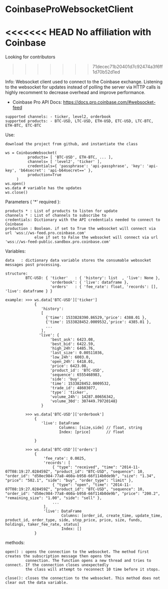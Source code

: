# CoinbaseProWebsocketClient
<<<<<<< HEAD
No affiliation with Coinbase
=======
Looking for contributors
>>>>>>> 71decec71b20401d7c92474a3f6ff1d70b52d1ed

Info:
    Websocket client used to connect to the Coinbase exchange. Listening to the websocket for 
    updates instead of polling the server via HTTP calls is highly recomment to decrease overhead and 
    improve performance.
    
   - Coinbase Pro API Docs: https://docs.pro.coinbase.com/#websocket-feed
    
    supported channels: - ticker, level2, orderbook
    supported products: - BTC-USD, LTC-USD, ETH-USD, ETC-USD, LTC-BTC, ETH-BTC, ETC-BTC
    
    
Use:

    download the project from github, and instantiate the class
    
    ws = CoinbaseWebsocket(
              products= [ 'BTC-USD', ETH-BTC, ... ], 
              channels= [ 'level2', 'ticker' ], 
              credentials={ 'passphrase': 'api-passphrase', 'key': 'api-key', 'b64secret': 'api-b64secret==' }, 
              production=True
         )
    ws.open()
    ws.data # variable has the updates
    ws.close()
    
Parameters ( '*' required ):

    products * : List of products to listen for update
    channels * : List of channels to subscribe to
    credentials: Dictionary with the API credentials needed to connect to Coinbase
    production : Boolean. if set to True the websocket will connect via url 'wss://ws-feed.pro.coinbase.com' 
                 else if set to False the websocket will connect via url 'wss://ws-feed-public.sandbox.pro.coinbase.com'

Variables:

    data   : dictionary data variable stores the consumable websocket messages post processing. 
    
    structure:
             BTC-USD: { 'ticker'   : { 'history': list  , 'live': None },
                        'orderbook': { 'live': dataframe },
                        'orders'   : { 'fee_rate': float, 'records': [], 'live': dataframe } }
    
    example: >>> ws.data['BTC-USD']['ticker']
                 { 
                    'history': 
                    [ 
                      {'time': 1533828390.86529,'price': 4388.01 }, 
                      {'time': 1533828452.0009532,'price': 4385.01 },
                      ...
                    ], 
                   'live': {
                        'best_ask': 6423.08,
                        'best_bid': 6422.59,
                        'high_24h': 6485.76,
                        'last_size': 0.00511036,
                        'low_24h': 6003.0,
                        'open_24h': 6418.01,
                        'price': 6423.08,
                        'product_id': 'BTC-USD',
                        'sequence': 6555468983,
                        'side': 'buy',
                        'time': 1533828452.0009532,
                        'trade_id': 48603077,
                        'type': 'ticker',
                        'volume_24h': 14287.80656342,
                        'volume_30d': 307449.79720148}
                    }
                 
             >>> ws.data['BTC-USD']['orderbook']
                 {
                    'live': DataFrame
                            Columns: [size,side] // float, string
                            Index: [price]       // float
                            
                 }
                 
             >>> ws.data['BTC-USD']['orders']
                 {
                     'fee_rate': 0.0025,
                     'records': [
                         { "type": "received", "time": "2014-11-07T08:19:27.028459Z", "product_id": "BTC-USD", "sequence": 10, "order_id": "d50ec984-77a8-460a-b958-66f114b0de9b", "size": "1.34", "price": "502.1", "side": "buy", "order_type": "limit" },
                         { "type": "open", "time": "2014-11-07T08:19:27.028459Z", "product_id": "BTC-USD", "sequence": 10, "order_id": "d50ec984-77a8-460a-b958-66f114b0de9b", "price": "200.2", "remaining_size": "1.00", "side": "sell" },
                         ...
                     ],
                     'live': DataFrame
                             Columns: [order_id, create_time, update_time, product_id, order_type, side, stop_price, price, size, funds, holdings, taker_fee_rate, status]
                             Index: []
                 }
    
methods:

    open() : opens the connection to the websocket. The method first creates the subscription message then opens the 
             connection. The function opens a new thread and tries to connect. If the connection closes unexpectedly 
             the class will attempt to reconnect 10 time before it stops.
       
    close(): closes the connection to the websocket. This method does not clear out the data variable.
